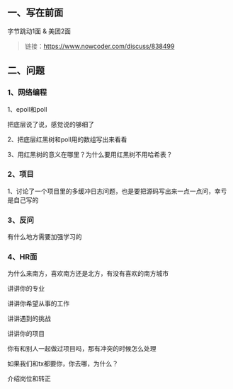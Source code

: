 ## 一、写在前面

字节跳动1面 & 美团2面

> 链接：https://www.nowcoder.com/discuss/838499

## 二、问题

### 1、网络编程

1、epoll和poll

把底层说了说，感觉说的够细了

2、把底层红黑树和poll用的数组写出来看看

3、用红黑树的意义在哪里？为什么要用红黑树不用哈希表？

### 2、项目

1、讨论了一个项目里的多缓冲日志问题，也是要把源码写出来一点一点问，幸亏是自己写的

### 3、反问

有什么地方需要加强学习的

### 4、HR面

为什么来南方，喜欢南方还是北方，有没有喜欢的南方城市 

  讲讲你的专业 

  讲讲你希望从事的工作 

  讲讲遇到的挑战 

  讲讲你的项目 

  你有和别人一起做过项目吗，那有冲突的时候怎么处理 

  如果我们和tx都要你，你去哪，为什么？ 

  介绍岗位和转正